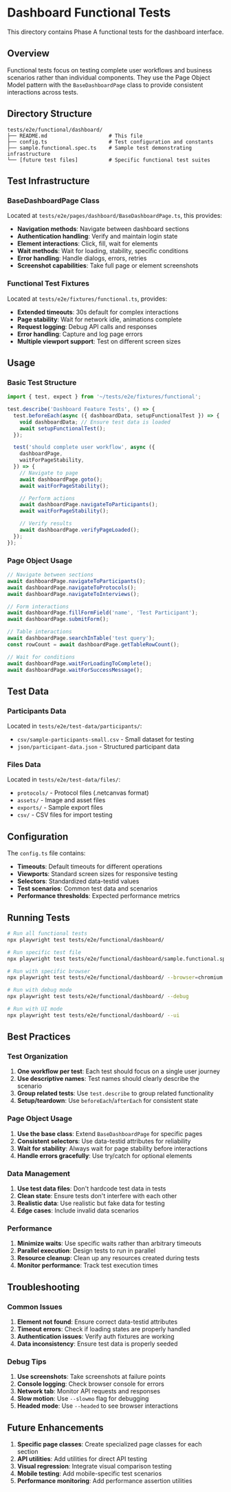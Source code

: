 # Dashboard Functional Tests

This directory contains Phase A functional tests for the dashboard interface.

## Overview

Functional tests focus on testing complete user workflows and business scenarios rather than individual components. They use the Page Object Model pattern with the `BaseDashboardPage` class to provide consistent interactions across tests.

## Directory Structure

```
tests/e2e/functional/dashboard/
├── README.md                    # This file
├── config.ts                    # Test configuration and constants
├── sample.functional.spec.ts    # Sample test demonstrating infrastructure
└── [future test files]          # Specific functional test suites
```

## Test Infrastructure

### BaseDashboardPage Class

Located at `tests/e2e/pages/dashboard/BaseDashboardPage.ts`, this provides:

- **Navigation methods**: Navigate between dashboard sections
- **Authentication handling**: Verify and maintain login state
- **Element interactions**: Click, fill, wait for elements
- **Wait methods**: Wait for loading, stability, specific conditions
- **Error handling**: Handle dialogs, errors, retries
- **Screenshot capabilities**: Take full page or element screenshots

### Functional Test Fixtures

Located at `tests/e2e/fixtures/functional.ts`, provides:

- **Extended timeouts**: 30s default for complex interactions
- **Page stability**: Wait for network idle, animations complete
- **Request logging**: Debug API calls and responses
- **Error handling**: Capture and log page errors
- **Multiple viewport support**: Test on different screen sizes

## Usage

### Basic Test Structure

```typescript
import { test, expect } from '~/tests/e2e/fixtures/functional';

test.describe('Dashboard Feature Tests', () => {
  test.beforeEach(async ({ dashboardData, setupFunctionalTest }) => {
    void dashboardData; // Ensure test data is loaded
    await setupFunctionalTest();
  });

  test('should complete user workflow', async ({
    dashboardPage,
    waitForPageStability,
  }) => {
    // Navigate to page
    await dashboardPage.goto();
    await waitForPageStability();

    // Perform actions
    await dashboardPage.navigateToParticipants();
    await waitForPageStability();

    // Verify results
    await dashboardPage.verifyPageLoaded();
  });
});
```

### Page Object Usage

```typescript
// Navigate between sections
await dashboardPage.navigateToParticipants();
await dashboardPage.navigateToProtocols();
await dashboardPage.navigateToInterviews();

// Form interactions
await dashboardPage.fillFormField('name', 'Test Participant');
await dashboardPage.submitForm();

// Table interactions
await dashboardPage.searchInTable('test query');
const rowCount = await dashboardPage.getTableRowCount();

// Wait for conditions
await dashboardPage.waitForLoadingToComplete();
await dashboardPage.waitForSuccessMessage();
```

## Test Data

### Participants Data

Located in `tests/e2e/test-data/participants/`:

- `csv/sample-participants-small.csv` - Small dataset for testing
- `json/participant-data.json` - Structured participant data

### Files Data

Located in `tests/e2e/test-data/files/`:

- `protocols/` - Protocol files (.netcanvas format)
- `assets/` - Image and asset files
- `exports/` - Sample export files
- `csv/` - CSV files for import testing

## Configuration

The `config.ts` file contains:

- **Timeouts**: Default timeouts for different operations
- **Viewports**: Standard screen sizes for responsive testing
- **Selectors**: Standardized data-testid values
- **Test scenarios**: Common test data and scenarios
- **Performance thresholds**: Expected performance metrics

## Running Tests

```bash
# Run all functional tests
npx playwright test tests/e2e/functional/dashboard/

# Run specific test file
npx playwright test tests/e2e/functional/dashboard/sample.functional.spec.ts

# Run with specific browser
npx playwright test tests/e2e/functional/dashboard/ --browser=chromium

# Run with debug mode
npx playwright test tests/e2e/functional/dashboard/ --debug

# Run with UI mode
npx playwright test tests/e2e/functional/dashboard/ --ui
```

## Best Practices

### Test Organization

1. **One workflow per test**: Each test should focus on a single user journey
2. **Use descriptive names**: Test names should clearly describe the scenario
3. **Group related tests**: Use `test.describe` to group related functionality
4. **Setup/teardown**: Use `beforeEach`/`afterEach` for consistent state

### Page Object Usage

1. **Use the base class**: Extend `BaseDashboardPage` for specific pages
2. **Consistent selectors**: Use data-testid attributes for reliability
3. **Wait for stability**: Always wait for page stability before interactions
4. **Handle errors gracefully**: Use try/catch for optional elements

### Data Management

1. **Use test data files**: Don't hardcode test data in tests
2. **Clean state**: Ensure tests don't interfere with each other
3. **Realistic data**: Use realistic but fake data for testing
4. **Edge cases**: Include invalid data scenarios

### Performance

1. **Minimize waits**: Use specific waits rather than arbitrary timeouts
2. **Parallel execution**: Design tests to run in parallel
3. **Resource cleanup**: Clean up any resources created during tests
4. **Monitor performance**: Track test execution times

## Troubleshooting

### Common Issues

1. **Element not found**: Ensure correct data-testid attributes
2. **Timeout errors**: Check if loading states are properly handled
3. **Authentication issues**: Verify auth fixtures are working
4. **Data inconsistency**: Ensure test data is properly seeded

### Debug Tips

1. **Use screenshots**: Take screenshots at failure points
2. **Console logging**: Check browser console for errors
3. **Network tab**: Monitor API requests and responses
4. **Slow motion**: Use `--slowmo` flag for debugging
5. **Headed mode**: Use `--headed` to see browser interactions

## Future Enhancements

1. **Specific page classes**: Create specialized page classes for each section
2. **API utilities**: Add utilities for direct API testing
3. **Visual regression**: Integrate visual comparison testing
4. **Mobile testing**: Add mobile-specific test scenarios
5. **Performance monitoring**: Add performance assertion utilities
